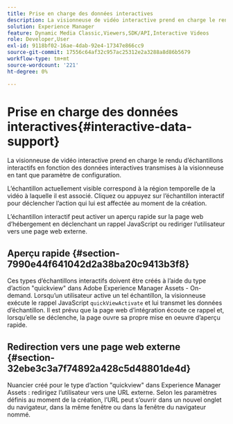 ```yaml
---
title: Prise en charge des données interactives
description: La visionneuse de vidéo interactive prend en charge le rendu d’échantillons interactifs en fonction des données interactives transmises à la visionneuse en tant que paramètre de configuration.
solution: Experience Manager
feature: Dynamic Media Classic,Viewers,SDK/API,Interactive Videos
role: Developer,User
exl-id: 9118bf02-16ae-4dab-92e4-17347e866cc9
source-git-commit: 17556c64af32c957ac25312e2a3288a8d86b5679
workflow-type: tm+mt
source-wordcount: '221'
ht-degree: 0%

---
```


# Prise en charge des données interactives{#interactive-data-support}

La visionneuse de vidéo interactive prend en charge le rendu d’échantillons interactifs en fonction des données interactives transmises à la visionneuse en tant que paramètre de configuration.

L’échantillon actuellement visible correspond à la région temporelle de la vidéo à laquelle il est associé. Cliquez ou appuyez sur l’échantillon interactif pour déclencher l’action qui lui est affectée au moment de la création.

L’échantillon interactif peut activer un aperçu rapide sur la page web d’hébergement en déclenchant un rappel JavaScript ou rediriger l’utilisateur vers une page web externe.

## Aperçu rapide {#section-7990e44f641042d2a38ba20c9413b3f8}

Ces types d’échantillons interactifs doivent être créés à l’aide du type d’action &quot;quickview&quot; dans Adobe Experience Manager Assets - On-demand. Lorsqu’un utilisateur active un tel échantillon, la visionneuse exécute le rappel JavaScript `quickViewActivate` et lui transmet les données d’échantillon. Il est prévu que la page web d’intégration écoute ce rappel et, lorsqu’elle se déclenche, la page ouvre sa propre mise en oeuvre d’aperçu rapide.

## Redirection vers une page web externe {#section-32ebe3c3a7f74892a428c5d48801de4d}

Nuancier créé pour le type d’action &quot;quickview&quot; dans Experience Manager Assets : redirigez l’utilisateur vers une URL externe. Selon les paramètres définis au moment de la création, l’URL peut s’ouvrir dans un nouvel onglet du navigateur, dans la même fenêtre ou dans la fenêtre du navigateur nommé.
